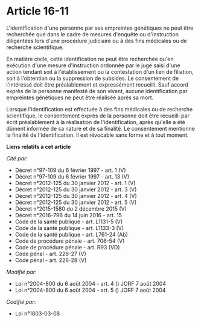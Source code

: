 # Article 16-11

L'identification d'une personne par ses empreintes génétiques ne peut être recherchée que dans le cadre de mesures d'enquête
ou d'instruction diligentées lors d'une procédure judiciaire ou à des fins médicales ou de recherche scientifique.

En matière civile, cette identification ne peut être recherchée qu'en exécution d'une mesure d'instruction ordonnée par le
juge saisi d'une action tendant soit à l'établissement ou la contestation d'un lien de filiation, soit à l'obtention ou la
suppression de subsides. Le consentement de l'intéressé doit être préalablement et expressément recueilli. Sauf accord exprès
de la personne manifesté de son vivant, aucune identification par empreintes génétiques ne peut être réalisée après sa mort.

Lorsque l'identification est effectuée à des fins médicales ou de recherche scientifique, le consentement exprès de la
personne doit être recueilli par écrit préalablement à la réalisation de l'identification, après qu'elle a été dûment
informée de sa nature et de sa finalité. Le consentement mentionne la finalité de l'identification. Il est révocable sans
forme et à tout moment.

**Liens relatifs à cet article**

_Cité par_:

  - Décret n°97-109 du 6 février 1997 - art. 1 (V)
  - Décret n°97-109 du 6 février 1997 - art. 13 (V)
  - Décret n°2012-125 du 30 janvier 2012 - art. 1 (V)
  - Décret n°2012-125 du 30 janvier 2012 - art. 3 (V)
  - Décret n°2012-125 du 30 janvier 2012 - art. 4 (V)
  - Décret n°2012-125 du 30 janvier 2012 - art. 5 (V)
  - Décret n°2015-1580 du 2 décembre 2015 (V)
  - Décret n°2016-796 du 14 juin 2016 - art. 15
  - Code de la santé publique - art. L1131-5 (V)
  - Code de la santé publique - art. L1133-3 (V)
  - Code de la santé publique - art. L761-24 (Ab)
  - Code de procédure pénale - art. 706-54 (V)
  - Code de procédure pénale - art. R93 (VD)
  - Code pénal - art. 226-27 (V)
  - Code pénal - art. 226-28 (V)

_Modifié par_:

  - Loi n°2004-800 du 6 août 2004 - art. 4 () JORF 7 août 2004
  - Loi n°2004-800 du 6 août 2004 - art. 5 () JORF 7 août 2004

_Codifié par_:

  - Loi n°1803-03-08
